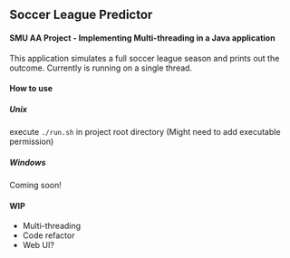 ## Soccer League Predictor
#### SMU AA Project - Implementing Multi-threading in a Java application
This application simulates a full soccer league season and prints out the outcome. Currently is running on a single thread.

#### How to use

##### Unix
execute `./run.sh` in project root directory (Might need to add executable permission)

##### Windows
Coming soon!

#### WIP
- Multi-threading
- Code refactor
- Web UI?